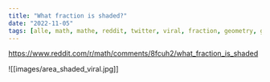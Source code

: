 ```yaml
---
title: "What fraction is shaded?"
date: "2022-11-05"
tags: [alle, math, mathe, reddit, twitter, viral, fraction, geometry, geometrie, area, solution, lösung, lösungswege, rekursion, recursion, ed_southall, dreieck, triangle]
---
```


https://www.reddit.com/r/math/comments/8fcuh2/what_fraction_is_shaded

![[images/area_shaded_viral.jpg]] 